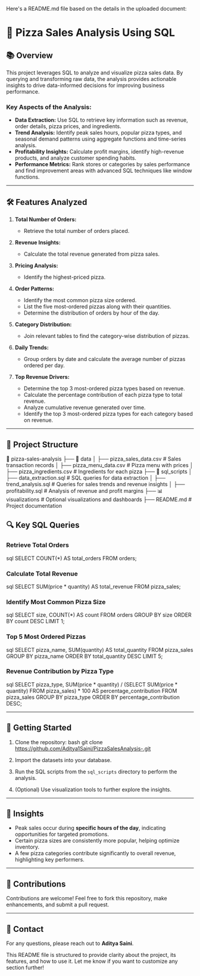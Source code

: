 Here's a README.md file based on the details in the uploaded document:


# 🍕 Pizza Sales Analysis Using SQL

## 📚 Overview
This project leverages SQL to analyze and visualize pizza sales data. By querying and transforming raw data, the analysis provides actionable insights to drive data-informed decisions for improving business performance.

### Key Aspects of the Analysis:
- **Data Extraction:** Use SQL to retrieve key information such as revenue, order details, pizza prices, and ingredients.
- **Trend Analysis:** Identify peak sales hours, popular pizza types, and seasonal demand patterns using aggregate functions and time-series analysis.
- **Profitability Insights:** Calculate profit margins, identify high-revenue products, and analyze customer spending habits.
- **Performance Metrics:** Rank stores or categories by sales performance and find improvement areas with advanced SQL techniques like window functions.

---

## 🛠️ Features Analyzed
1. **Total Number of Orders:**
   - Retrieve the total number of orders placed.
   
2. **Revenue Insights:**
   - Calculate the total revenue generated from pizza sales.

3. **Pricing Analysis:**
   - Identify the highest-priced pizza.

4. **Order Patterns:**
   - Identify the most common pizza size ordered.
   - List the five most-ordered pizzas along with their quantities.
   - Determine the distribution of orders by hour of the day.

5. **Category Distribution:**
   - Join relevant tables to find the category-wise distribution of pizzas.

6. **Daily Trends:**
   - Group orders by date and calculate the average number of pizzas ordered per day.

7. **Top Revenue Drivers:**
   - Determine the top 3 most-ordered pizza types based on revenue.
   - Calculate the percentage contribution of each pizza type to total revenue.
   - Analyze cumulative revenue generated over time.
   - Identify the top 3 most-ordered pizza types for each category based on revenue.

---

## 📁 Project Structure

📂 pizza-sales-analysis
├── 📁 data
│   ├── pizza_sales_data.csv     # Sales transaction records
│   ├── pizza_menu_data.csv      # Pizza menu with prices
│   ├── pizza_ingredients.csv    # Ingredients for each pizza
├── 📁 sql_scripts
│   ├── data_extraction.sql      # SQL queries for data extraction
│   ├── trend_analysis.sql       # Queries for sales trends and revenue insights
│   ├── profitability.sql        # Analysis of revenue and profit margins
├── 📊 visualizations            # Optional visualizations and dashboards
├── README.md                    # Project documentation
  



## 🔍 Key SQL Queries
### Retrieve Total Orders
  sql
SELECT COUNT(*) AS total_orders
FROM orders;


### Calculate Total Revenue
  sql
SELECT SUM(price * quantity) AS total_revenue
FROM pizza_sales;
  

### Identify Most Common Pizza Size
  sql
SELECT size, COUNT(*) AS count
FROM orders
GROUP BY size
ORDER BY count DESC
LIMIT 1;
  

### Top 5 Most Ordered Pizzas
  sql
SELECT pizza_name, SUM(quantity) AS total_quantity
FROM pizza_sales
GROUP BY pizza_name
ORDER BY total_quantity DESC
LIMIT 5;
  

### Revenue Contribution by Pizza Type
  sql
SELECT pizza_type, 
       SUM(price * quantity) / (SELECT SUM(price * quantity) FROM pizza_sales) * 100 AS percentage_contribution
FROM pizza_sales
GROUP BY pizza_type
ORDER BY percentage_contribution DESC;
  

---

## 🚀 Getting Started
1. Clone the repository:
     bash
   git clone https://github.com/Aditya1Saini/PizzaSalesAnalysis-.git
     
2. Import the datasets into your database.
3. Run the SQL scripts from the `sql_scripts` directory to perform the analysis.
4. (Optional) Use visualization tools to further explore the insights.

---

## 📝 Insights
- Peak sales occur during **specific hours of the day**, indicating opportunities for targeted promotions.
- Certain pizza sizes are consistently more popular, helping optimize inventory.
- A few pizza categories contribute significantly to overall revenue, highlighting key performers.

---

## 🤝 Contributions
Contributions are welcome! Feel free to fork this repository, make enhancements, and submit a pull request.

---

## 📧 Contact
For any questions, please reach out to **Aditya Saini**.
  

This README file is structured to provide clarity about the project, its features, and how to use it. Let me know if you want to customize any section further!
